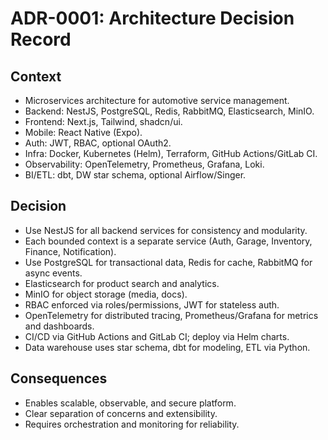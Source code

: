 # ADR-0001: Architecture Decision Record

## Context

- Microservices architecture for automotive service management.
- Backend: NestJS, PostgreSQL, Redis, RabbitMQ, Elasticsearch, MinIO.
- Frontend: Next.js, Tailwind, shadcn/ui.
- Mobile: React Native (Expo).
- Auth: JWT, RBAC, optional OAuth2.
- Infra: Docker, Kubernetes (Helm), Terraform, GitHub Actions/GitLab CI.
- Observability: OpenTelemetry, Prometheus, Grafana, Loki.
- BI/ETL: dbt, DW star schema, optional Airflow/Singer.

## Decision

- Use NestJS for all backend services for consistency and modularity.
- Each bounded context is a separate service (Auth, Garage, Inventory, Finance, Notification).
- Use PostgreSQL for transactional data, Redis for cache, RabbitMQ for async events.
- Elasticsearch for product search and analytics.
- MinIO for object storage (media, docs).
- RBAC enforced via roles/permissions, JWT for stateless auth.
- OpenTelemetry for distributed tracing, Prometheus/Grafana for metrics and dashboards.
- CI/CD via GitHub Actions and GitLab CI; deploy via Helm charts.
- Data warehouse uses star schema, dbt for modeling, ETL via Python.

## Consequences

- Enables scalable, observable, and secure platform.
- Clear separation of concerns and extensibility.
- Requires orchestration and monitoring for reliability.
